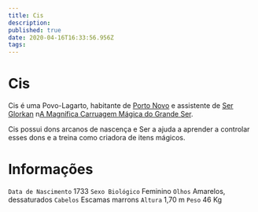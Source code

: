 ```yaml
---
title: Cis
description: 
published: true
date: 2020-04-16T16:33:56.956Z
tags: 
---
```


# Cis
Cis é uma Povo-Lagarto, habitante de [Porto Novo](http://localhost/en/lugares/plano-material/drafeon/sudeste-de-drafeon/porto-novo) e assistente de [Ser Glorkan]() n[A Magnífica Carruagem Mágica do Grande Ser](http://localhost/lugares/plano-material/drafeon/sudeste-de-drafeon/porto-novo/a-magnifica-carruagem-magica-do-grande-ser#a-magnifica-carruagem-magica-do-grande-ser).

Cis possui dons arcanos de nascença e Ser a ajuda a aprender a controlar esses dons e a treina como criadora de itens mágicos.

# Informações
`Data de Nascimento` 1733
`Sexo Biológico` Feminino
`Olhos` Amarelos, dessaturados
`Cabelos` Escamas marrons
`Altura` 1,70 m
`Peso` 46 Kg
